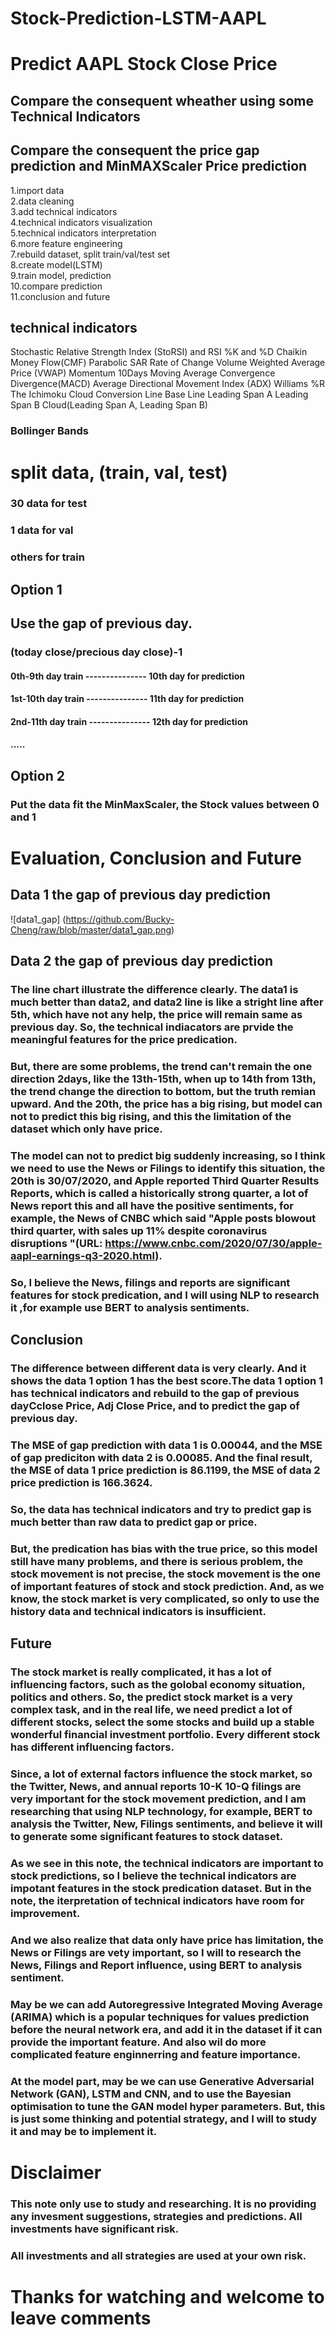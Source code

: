 # Stock-Prediction-LSTM-AAPL

# Predict AAPL Stock Close Price

## Compare the consequent wheather using some Technical Indicators
## Compare the consequent the price gap prediction and MinMAXScaler Price prediction

1.import data<br>
2.data cleaning<br>
3.add technical indicators<br>
4.technical indicators visualization<br>
5.technical indicators interpretation<br>
6.more feature engineering<br>
7.rebuild dataset, split train/val/test set<br>
8.create model(LSTM)<br>
9.train model, prediction<br>
10.compare prediction<br>
11.conclusion and future<br>

##  technical indicators
 
 Stochastic Relative Strength Index (StoRSI) and RSI
 %K and %D
 Chaikin Money Flow(CMF)
 Parabolic SAR
 Rate of Change
 Volume Weighted Average Price (VWAP)
 Momentum 10Days
 Moving Average Convergence Divergence(MACD)
 Average Directional Movement Index (ADX)
 Williams %R
 The Ichimoku Cloud
    Conversion Line
    Base Line
    Leading Span A
    Leading Span B
    Cloud(Leading Span A, Leading Span B)
### Bollinger Bands

# split data, (train, val, test)
### 30 data for test<br>
### 1 data for val<br>
### others for train<br>
## Option 1
## Use the gap of previous day.
### (today close/precious day close)-1
#### 0th-9th day train --------------- 10th day for prediction
#### 1st-10th day train --------------- 11th day for prediction
#### 2nd-11th day train --------------- 12th day for prediction
#### .....
## Option 2
### Put the data fit the MinMaxScaler, the Stock values between 0 and 1

# Evaluation, Conclusion and Future
## Data 1 the gap of previous day prediction
![data1_gap]
(https://github.com/Bucky-Cheng/raw/blob/master/data1_gap.png)
## Data 2 the gap of previous day prediction

### The line chart illustrate the difference clearly. The data1 is much better than data2, and data2 line is like a stright line after 5th, which have not any help, the price will remain same as previous day. So, the technical indiacators are prvide the meaningful features for the price predication.

### But, there are some problems, the trend can't remain the one direction 2days, like the 13th-15th, when up to 14th from 13th, the trend change the direction to bottom, but the truth remian upward. And the 20th, the price has a big rising, but model can not to predict this big rising, and this the limitation of the dataset which only have price.

### The model can not to predict big suddenly increasing, so I think we need to use the News or Filings to identify this situation, the 20th is 30/07/2020, and Apple reported Third Quarter Results Reports, which is called a historically strong quarter, a lot of News report this and all have the positive sentiments, for example, the News of CNBC which said "Apple posts blowout third quarter, with sales up 11% despite coronavirus disruptions "(URL: https://www.cnbc.com/2020/07/30/apple-aapl-earnings-q3-2020.html).

### So, I believe the News, filings and reports are significant features for stock predication, and I will using NLP to research it ,for example use BERT to analysis sentiments.

## Conclusion
### The difference between different data is very clearly. And it shows the data 1 option 1 has the best score.The data 1 option 1 has technical indicators and rebuild to the gap of previous dayCclose Price, Adj Close Price, and to predict the gap of previous day.
### The MSE of gap prediction with data 1 is 0.00044, and the MSE of gap prediciton with data 2 is 0.00085. And the final result, the MSE of data 1 price prediction is 86.1199, the MSE of data 2 price prediction is 166.3624.
### So, the data has technical indicators and try to predict gap is much better than raw data to predict gap or price.
### But, the predication has bias with the true price, so this model still have many problems, and there is serious problem, the stock movement is not precise, the stock movement is the one of important features of stock and stock prediction. And, as we know, the stock market is very complicated, so only to use the history data and technical indicators is insufficient.

## Future
### The stock market is really complicated, it has a lot of influencing factors, such as the golobal economy situation, politics and others. So, the predict stock market is a very complex task, and in the real life, we need predict a lot of different stocks, select the some stocks and build up a stable wonderful financial investment portfolio. Every different stock has different influencing factors.

### Since, a lot of external factors influence the stock market, so the Twitter, News, and annual reports 10-K 10-Q filings are very important for the stock movement prediction, and I am researching that using NLP technology, for example, BERT to analysis the Twitter, New, Filings sentiments, and believe it will to generate some significant features to stock dataset.

### As we see in this note, the technical indicators are important to stock predictions, so I believe the technical indicators are impotant features in the stock predication dataset. But in the note, the iterpretation of technical indicators have room for improvement.
### And we also realize that data only have price has limitation, the News or Filings are vety important, so I will to research the News, Filings and Report influence, using BERT to analysis sentiment.
### May be we can add Autoregressive Integrated Moving Average (ARIMA) which is a popular techniques for values prediction before the neural network era, and add it in the dataset if it can provide the important feature. And also wil do more complicated feature enginnerring and feature importance.

### At the model part, may be we can use  Generative Adversarial Network (GAN), LSTM and CNN, and to use the Bayesian optimisation to tune the GAN model hyper parameters. But, this is just some thinking and potential strategy, and I will to study it and may be to implement it.

# Disclaimer
### This note only use to study and researching. It is no providing any invesment suggestions, strategies and predictions. All investments have significant risk.
### All investments and all strategies are used at your own risk.

# Thanks for watching and welcome to leave comments
